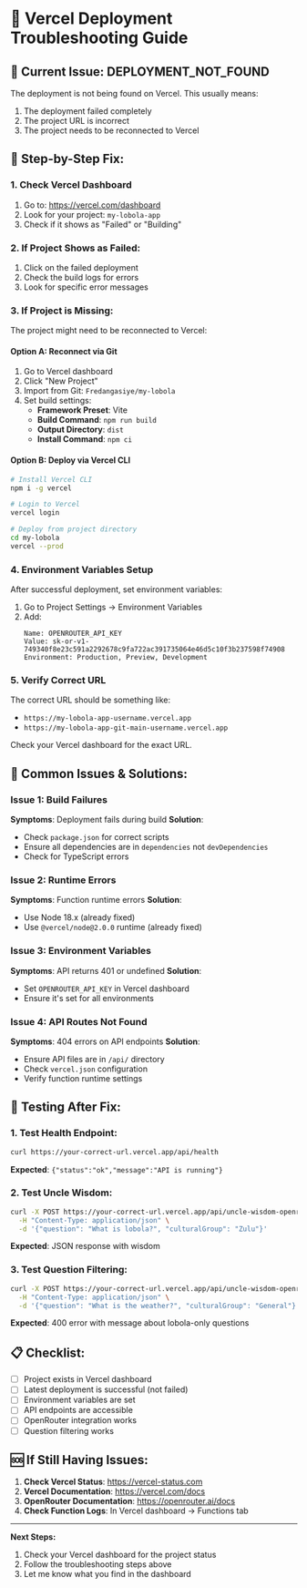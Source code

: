 # 🔧 Vercel Deployment Troubleshooting Guide

## 🚨 **Current Issue: DEPLOYMENT_NOT_FOUND**

The deployment is not being found on Vercel. This usually means:
1. The deployment failed completely
2. The project URL is incorrect
3. The project needs to be reconnected to Vercel

## 🔧 **Step-by-Step Fix:**

### **1. Check Vercel Dashboard**
1. Go to: https://vercel.com/dashboard
2. Look for your project: `my-lobola-app`
3. Check if it shows as "Failed" or "Building"

### **2. If Project Shows as Failed:**
1. Click on the failed deployment
2. Check the build logs for errors
3. Look for specific error messages

### **3. If Project is Missing:**
The project might need to be reconnected to Vercel:

#### **Option A: Reconnect via Git**
1. Go to Vercel dashboard
2. Click "New Project"
3. Import from Git: `Fredangasiye/my-lobola`
4. Set build settings:
   - **Framework Preset**: Vite
   - **Build Command**: `npm run build`
   - **Output Directory**: `dist`
   - **Install Command**: `npm ci`

#### **Option B: Deploy via Vercel CLI**
```bash
# Install Vercel CLI
npm i -g vercel

# Login to Vercel
vercel login

# Deploy from project directory
cd my-lobola
vercel --prod
```

### **4. Environment Variables Setup**
After successful deployment, set environment variables:

1. Go to Project Settings → Environment Variables
2. Add:
   ```
   Name: OPENROUTER_API_KEY
   Value: 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
   Environment: Production, Preview, Development
   ```

### **5. Verify Correct URL**
The correct URL should be something like:
- `https://my-lobola-app-username.vercel.app`
- `https://my-lobola-app-git-main-username.vercel.app`

Check your Vercel dashboard for the exact URL.

## 🔧 **Common Issues & Solutions:**

### **Issue 1: Build Failures**
**Symptoms**: Deployment fails during build
**Solution**: 
- Check `package.json` for correct scripts
- Ensure all dependencies are in `dependencies` not `devDependencies`
- Check for TypeScript errors

### **Issue 2: Runtime Errors**
**Symptoms**: Function runtime errors
**Solution**:
- Use Node 18.x (already fixed)
- Use `@vercel/node@2.0.0` runtime (already fixed)

### **Issue 3: Environment Variables**
**Symptoms**: API returns 401 or undefined
**Solution**:
- Set `OPENROUTER_API_KEY` in Vercel dashboard
- Ensure it's set for all environments

### **Issue 4: API Routes Not Found**
**Symptoms**: 404 errors on API endpoints
**Solution**:
- Ensure API files are in `/api/` directory
- Check `vercel.json` configuration
- Verify function runtime settings

## 🧪 **Testing After Fix:**

### **1. Test Health Endpoint:**
```bash
curl https://your-correct-url.vercel.app/api/health
```
**Expected**: `{"status":"ok","message":"API is running"}`

### **2. Test Uncle Wisdom:**
```bash
curl -X POST https://your-correct-url.vercel.app/api/uncle-wisdom-openrouter \
  -H "Content-Type: application/json" \
  -d '{"question": "What is lobola?", "culturalGroup": "Zulu"}'
```
**Expected**: JSON response with wisdom

### **3. Test Question Filtering:**
```bash
curl -X POST https://your-correct-url.vercel.app/api/uncle-wisdom-openrouter \
  -H "Content-Type: application/json" \
  -d '{"question": "What is the weather?", "culturalGroup": "General"}'
```
**Expected**: 400 error with message about lobola-only questions

## 📋 **Checklist:**

- [ ] Project exists in Vercel dashboard
- [ ] Latest deployment is successful (not failed)
- [ ] Environment variables are set
- [ ] API endpoints are accessible
- [ ] OpenRouter integration works
- [ ] Question filtering works

## 🆘 **If Still Having Issues:**

1. **Check Vercel Status**: https://vercel-status.com
2. **Vercel Documentation**: https://vercel.com/docs
3. **OpenRouter Documentation**: https://openrouter.ai/docs
4. **Check Function Logs**: In Vercel dashboard → Functions tab

---

**Next Steps:**
1. Check your Vercel dashboard for the project status
2. Follow the troubleshooting steps above
3. Let me know what you find in the dashboard 